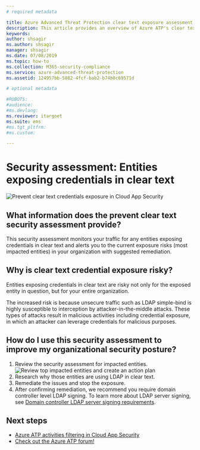 ```yaml
---
# required metadata

title: Azure Advanced Threat Protection clear text exposure assessment
description: This article provides an overview of Azure ATP's clear text exposure identity security posture assessment report.
keywords:
author: shsagir
ms.author: shsagir
manager: shsagir
ms.date: 07/08/2019
ms.topic: how-to
ms.collection: M365-security-compliance
ms.service: azure-advanced-threat-protection
ms.assetid: 124957bb-5882-4fcf-bab2-b74b0c69571d

# optional metadata

#ROBOTS:
#audience:
#ms.devlang:
ms.reviewer: itargoet
ms.suite: ems
#ms.tgt_pltfrm:
#ms.custom:

---
```



# Security assessment: Entities exposing credentials in clear text 

![Prevent clear text credentials exposure in Cloud App Security](media/atp-cas-isp-clear-text-1.png)

## What information does the prevent clear text security assessment provide? 

This security assessment monitors your traffic for any entities exposing credentials in clear text and alerts you to the current exposure risks (most impacted entities) in your organization with suggested remediation. 

## Why is clear text credential exposure risky?  
Entities exposing credentials in clear text are risky not only for the exposed entity in question, but for your entire organization.  

The increased risk is because unsecure traffic such as LDAP simple-bind is highly susceptible to interception by attacker-in-the-middle attacks. These types of attacks result in malicious activities including credential exposure, in which an attacker can leverage credentials for malicious purposes. 

## How do I use this security assessment to improve my organizational security posture? 

1. Review the security assessment for impacted entities. 
    ![Review top impacted entities and create an action plan](media/atp-cas-isp-clear-text-2.png)
1. Research why those entities are using LDAP in clear text. 
1. Remediate the issues and stop the exposure. 
1. After confirming remediation, we recommend you require domain controller level LDAP signing. To learn more about LDAP server signing, see [Domain controller LDAP server signing requirements](https://docs.microsoft.com/windows/security/threat-protection/security-policy-settings/domain-controller-ldap-server-signing-requirements). 
 

## Next steps
- [Azure ATP activities filtering in Cloud App Security](atp-activities-filtering-mcas.md)
- [Check out the Azure ATP forum!](https://aka.ms/azureatpcommunity)
